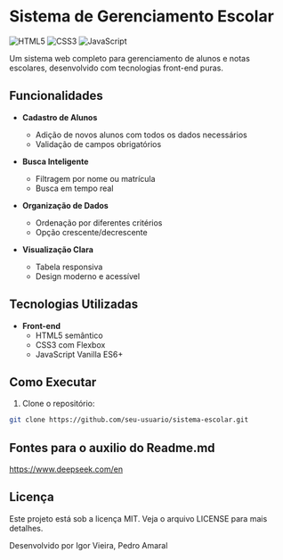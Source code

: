 # Sistema de Gerenciamento Escolar

![HTML5](https://img.shields.io/badge/HTML5-E34F26?style=for-the-badge&logo=html5&logoColor=white)
![CSS3](https://img.shields.io/badge/CSS3-1572B6?style=for-the-badge&logo=css3&logoColor=white)
![JavaScript](https://img.shields.io/badge/JavaScript-F7DF1E?style=for-the-badge&logo=javascript&logoColor=black)

Um sistema web completo para gerenciamento de alunos e notas escolares, desenvolvido com tecnologias front-end puras.

## Funcionalidades

- **Cadastro de Alunos**
  - Adição de novos alunos com todos os dados necessários
  - Validação de campos obrigatórios

- **Busca Inteligente**
  - Filtragem por nome ou matrícula
  - Busca em tempo real

- **Organização de Dados**
  - Ordenação por diferentes critérios
  - Opção crescente/decrescente

- **Visualização Clara**
  - Tabela responsiva
  - Design moderno e acessível

## Tecnologias Utilizadas

- **Front-end**
  - HTML5 semântico
  - CSS3 com Flexbox
  - JavaScript Vanilla ES6+

## Como Executar

1. Clone o repositório:
```bash
git clone https://github.com/seu-usuario/sistema-escolar.git
```

## Fontes para o auxilio do Readme.md
https://www.deepseek.com/en


## Licença
Este projeto está sob a licença MIT. Veja o arquivo LICENSE para mais detalhes.


Desenvolvido por Igor Vieira, Pedro Amaral
